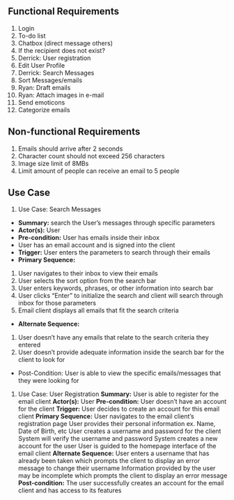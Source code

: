 

## Functional Requirements
1. Login
2. To-do list
3. Chatbox (direct message others)
4. If the recipient does not exist?
5. Derrick: User registration
6. Edit User Profile
7. Derrick: Search Messages 
8. Sort Messages/emails
9. Ryan: Draft emails
10. Ryan: Attach images in e-mail
11. Send emoticons
12. Categorize emails

## Non-functional Requirements
1. Emails should arrive after 2 seconds
2. Character count should not exceed 256 characters
3. Image size limit of 8MBs
4. Limit amount of people can receive an email to 5 people


## Use Case

1. Use Case: Search Messages
- **Summary:** search the User’s messages through specific parameters
- **Actor(s):** User
- **Pre-condition:** User has emails inside their inbox 
- User has an email account and is signed into the client 
- **Trigger:** User enters the parameters to search through their emails
- **Primary Sequence:**
1. User navigates to their inbox to view their emails
2. User selects the sort option from the search bar 
3. User enters keywords, phrases, or other information into search bar
4. User clicks “Enter” to initialize the search and client will search through inbox for those parameters
5. Email client displays all emails that fit the search criteria 
- **Alternate Sequence:**
1. User doesn’t have any emails that relate to the search criteria they entered
2. User doesn’t provide adequate information inside the search bar for the client to look for
- Post-Condition: User is able to view the specific emails/messages that they were looking for


1. Use Case: User Registration 
**Summary:** User is able to register for the email client
**Actor(s):** User
**Pre-condition:** User doesn’t have an account for the client
**Trigger:** User decides to create an account for this email client
**Primary Sequence:**
User navigates to the email client’s registration page
User provides their personal information ex. Name, Date of Birth, etc
User creates a username and password for the client
System will verify the username and password 
System creates a new account for the user 
User is guided to the homepage interface of the email client
**Alternate Sequence:** User enters a username that has already been taken which prompts the client to display an error message to change their username 
Information provided by the user may be incomplete which prompts the client to display an error message
**Post-condition:** The user successfully creates an account for the email client and has access to its features 




